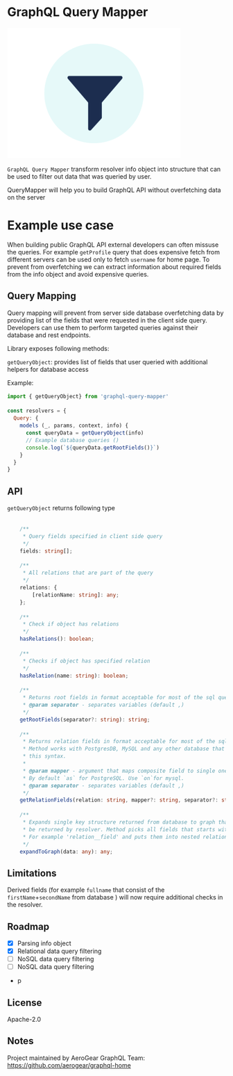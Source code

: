 # GraphQL Query Mapper

![resources/animation.gif](resources/animation.gif)

`GraphQL Query Mapper` transform resolver info object into structure that can be 
used to filter out data that was queried by user. 

QueryMapper will help you to build GraphQL API without overfetching data on the server

# Example use case

When building public GraphQL API external developers can often missuse the queries. 
For example `getProfile` query that does expensive fetch from different servers can be used 
only to fetch `username` for home page. To prevent from overfetching we can extract 
information about required fields from the info object and avoid expensive queries.

## Query Mapping 

Query mapping will prevent from server side database overfetching data by 
providing list of the fields that were requested in the client side query.
Developers can use them to perform targeted queries against their database and rest endpoints.

Library exposes following methods:

`getQueryObject`: provides list of fields that user queried with additional helpers for database access

Example:
```javascript
import { getQueryObject} from 'graphql-query-mapper'

const resolvers = {
  Query: {
    models (_, params, context, info) {
      const queryData = getQueryObject(info)
      // Example database queries ()
      console.log(`${queryData.getRootFields()}`)
    }
  }
}
```

## API

`getQueryObject` returns following type

```typescript

    /**
     * Query fields specified in client side query
     */
    fields: string[];

    /**
     * All relations that are part of the query
     */
    relations: {
        [relationName: string]: any;
    };

    /**
     * Check if object has relations
     */
    hasRelations(): boolean;

    /**
     * Checks if object has specified relation
     */
    hasRelation(name: string): boolean;

    /**
     * Returns root fields in format acceptable for most of the sql queries
     * @param separator - separates variables (default ,)
     */
    getRootFields(separator?: string): string;

    /**
     * Returns relation fields in format acceptable for most of the sql queries.
     * Method works with PostgresDB, MySQL and any other database that supports
     * this syntax.
     *
     * @param mapper - argument that maps composite field to single one.
     * By default `as` for PostgreSQL. Use `on`for mysql.
     * @param separator - separates variables (default ,)
     */
    getRelationFields(relation: string, mapper?: string, separator?: string): any;

    /**
     * Expands single key structure returned from database to graph that can
     * be returned by resolver. Method picks all fields that starts with relation name.
     * For example 'relation__field' and puts them into nested relation structure.
     */
    expandToGraph(data: any): any;
```


## Limitations

Derived fields  (for example `fullname` that consist of the `firstName`+`secondName` from database ) will now require additional checks in the resolver.

## Roadmap

- [x] Parsing info object
- [x] Relational data query filtering
- [ ] NoSQL data query filtering
- [ ] NoSQL data query filtering
- p

## License

Apache-2.0

## Notes

Project maintained by AeroGear GraphQL Team:
https://github.com/aerogear/graphql-home
